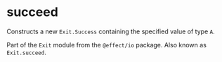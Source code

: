 # succeed

Constructs a new `Exit.Success` containing the specified value of type `A`.

Part of the `Exit` module from the `@effect/io` package. Also known as `Exit.succeed`.
